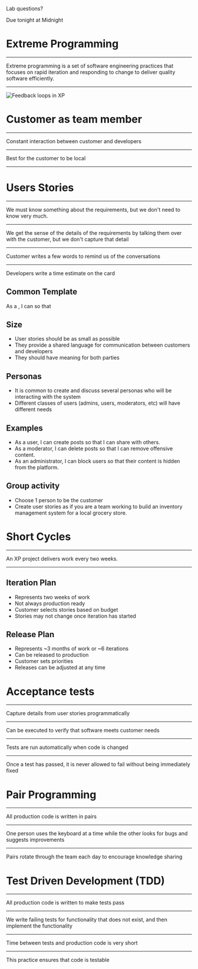 Lab questions?

Due tonight at Midnight

Extreme Programming
===================

---

Extreme programming is a set of software engineering practices that focuses on rapid iteration and responding to change to deliver quality software efficiently.

---

![Feedback loops in XP](https://upload.wikimedia.org/wikipedia/commons/thumb/8/84/Extreme_Programming.svg/523px-Extreme_Programming.svg.png)

Customer as team member
=======================

---

Constant interaction between customer and developers

---

Best for the customer to be local

---

Users Stories
=============

---

We must know something about the requirements, but we don't need to know very much.

---

We get the sense of the details of the requirements by talking them over with the customer, but we don't capture that detail

---

Customer writes a few words to remind us of the conversations

---

Developers write a time estimate on the card

Common Template
---------------

As a <role>, I can <capability> so that <receive benefit>

Size
----

- User stories should be as small as possible
- They provide a shared language for communication between customers and developers
- They should have meaning for both parties

Personas
--------

- It is common to create and discuss several personas who will be interacting with the system
- Different classes of users (admins, users, moderators, etc) will have different needs

Examples
--------

- As a user, I can create posts so that I can share with others.
- As a moderator, I can delete posts so that I can remove offensive content.
- As an administrator, I can block users so that their content is hidden from the platform.

Group activity
--------------

- Choose 1 person to be the customer
- Create user stories as if you are a team working to build an inventory management system for a local grocery store.

Short Cycles
============

---

An XP project delivers work every two weeks.

---

## Iteration Plan

- Represents two weeks of work
- Not always production ready
- Customer selects stories based on budget
- Stories may not change once iteration has started

## Release Plan

- Represents ~3 months of work or ~6 iterations
- Can be released to production
- Customer sets priorities
- Releases can be adjusted at any time

Acceptance tests
================

---

Capture details from user stories programmatically

---

Can be executed to verify that software meets customer needs

---

Tests are run automatically when code is changed

---

Once a test has passed, it is never allowed to fail without being immediately fixed


Pair Programming
================

---

All production code is written in pairs

---

One person uses the keyboard at a time while the other looks for bugs and suggests improvements

---

Pairs rotate through the team each day to encourage knowledge sharing

Test Driven Development (TDD)
=============================

---

All production code is written to make tests pass

---

We write failing tests for functionality that does not exist, and then implement the functionality

---

Time between tests and production code is very short

---

This practice ensures that code is testable
